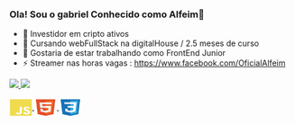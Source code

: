 ### Ola! Sou o gabriel Conhecido como Alfeim👋

- 🔭 Investidor em cripto ativos
- 🌱 Cursando webFullStack na digitalHouse / 2.5 meses de curso
- 👯 Gostaria de estar trabalhando como FrontEnd Junior
- ⚡ Streamer nas horas vagas : https://www.facebook.com/OficialAlfeim

<div>
  <a href="https://github.com/AlfeimJr">
    <img height="180em"
      src="https://github-readme-stats.vercel.app/api?username=AlfeimJr&show_icons=true&theme=dark&include_all_commits=true&count_private=true" />
    <img height="180em"
      src="https://github-readme-stats.vercel.app/api/top-langs/?username=AlfeimJr&layout=compact&langs_count=7&theme=dark" />
</div>
  <div style="display: inline_block"><br>
  <img align="center" alt="Gabriel" height="30" width="40"
    src="https://raw.githubusercontent.com/devicons/devicon/master/icons/javascript/javascript-plain.svg">
  <img align="center" alt="gabriel-HTML" height="30" width="40"
    src="https://raw.githubusercontent.com/devicons/devicon/master/icons/html5/html5-original.svg">
  <img align="center" alt="gabriel-CSS" height="30" width="40"
    src="https://raw.githubusercontent.com/devicons/devicon/master/icons/css3/css3-original.svg">
</div>

